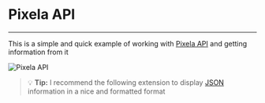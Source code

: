 # Pixela API
---
This is a simple and quick example of working with [Pixela API](https://docs.pixe.la/) and getting information from it 

![Pixela API](/Pixela.png)



> :bulb: **Tip:** I recommend the following extension to display [JSON](https://chrome.google.com/webstore/detail/json-viewer-pro/eifflpmocdbdmepbjaopkkhbfmdgijcc/related) information in a nice and formatted format


